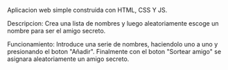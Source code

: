 Aplicacion web simple construida con HTML, CSS Y JS.

Descripcion: Crea una lista de nombres y luego aleatoriamente escoge un nombre para ser el amigo secreto.

Funcionamiento: Introduce una serie de nombres, haciendolo uno a uno y presionando el boton "Añadir". Finalmente con el boton "Sortear amigo" se asignara aleatoriamente un amigo secreto.
